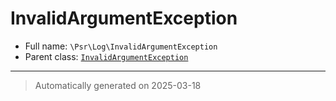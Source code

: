 
# InvalidArgumentException





* Full name: `\Psr\Log\InvalidArgumentException`
* Parent class: [`InvalidArgumentException`](../../InvalidArgumentException.md)






***
> Automatically generated on 2025-03-18
